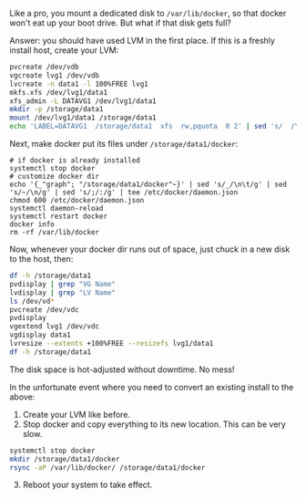Like a pro, you mount a dedicated disk to `/var/lib/docker`, so that docker won't eat up your boot drive. But what if that disk gets full?

Answer: you should have used LVM in the first place. If this is a freshly install host, create your LVM:

```bash
pvcreate /dev/vdb
vgcreate lvg1 /dev/vdb
lvcreate -n data1 -l 100%FREE lvg1
mkfs.xfs /dev/lvg1/data1
xfs_admin -L DATAVG1 /dev/lvg1/data1
mkdir -p /storage/data1
mount /dev/lvg1/data1 /storage/data1
echo 'LABEL=DATAVG1  /storage/data1  xfs  rw,pquota  0 2' | sed 's/  /\t/g' | tee -a /etc/fstab
```

Next, make docker put its files under `/storage/data1/docker`:

```
# if docker is already installed
systemctl stop docker
# customize docker dir
echo '{_"graph"; "/storage/data1/docker"~}' | sed 's/_/\n\t/g' | sed 's/~/\n/g' | sed 's/;/:/g' | tee /etc/docker/daemon.json
chmod 600 /etc/docker/daemon.json
systemctl daemon-reload
systemctl restart docker
docker info
rm -rf /var/lib/docker
```

Now, whenever your docker dir runs out of space, just chuck in a new disk to the host, then:

```bash
df -h /storage/data1
pvdisplay | grep "VG Name"
lvdisplay | grep "LV Name"
ls /dev/vd*
pvcreate /dev/vdc
pvdisplay
vgextend lvg1 /dev/vdc
vgdisplay data1
lvresize --extents +100%FREE --resizefs lvg1/data1
df -h /storage/data1
```

The disk space is hot-adjusted without downtime. No mess!

In the unfortunate event where you need to convert an existing install to the above:

1. Create your LVM like before.
2. Stop docker and copy everything to its new location. This can be very slow.

```bash
systemctl stop docker
mkdir /storage/data1/docker
rsync -aP /var/lib/docker/ /storage/data1/docker
```

3. Reboot your system to take effect.
